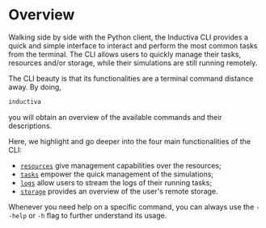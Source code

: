 # Overview

Walking side by side with the Python client, the Inductiva CLI provides 
a quick and simple interface to interact and perform the most common tasks from
the terminal. The CLI allows users to quickly manage their tasks, resources and/or
storage, while their simulations are still running remotely.

The CLI beauty is that its functionalities are a terminal command distance away.
By doing,
```bash
inductiva
```

you will obtain an overview of the available commands and their descriptions.

Here, we highlight and go deeper into the four main functionalities of the CLI:
- [`resources`](./resources) give management capabilities over the resources;
- [`tasks`](./tasks) empower the quick management of the simulations;
- [`logs`](./logs) allow users to stream the logs of their running tasks;
- [`storage`](./storage) provides an overview of the user's remote storage.

Whenever you need help on a specific command, you can always use the `--help` or
`-h` flag to further understand its usage.
